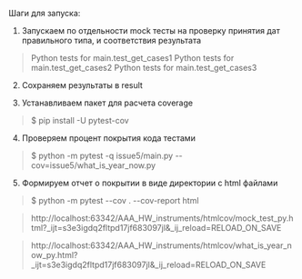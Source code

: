 Шаги для запуска:
1) Запускаем по отдельности mock тесты на проверку принятия дат правильного типа, и соответствия результата
> Python tests for main.test_get_cases1
> Python tests for main.test_get_cases2
> Python tests for main.test_get_cases3

2) Сохраняем результаты в result

3) Устанавливаем пакет для расчета coverage
> $ pip install -U pytest-cov

4) Проверяем процент покрытия кода тестами
> $ python -m pytest -q issue5/main.py --cov=issue5/what_is_year_now.py

5) Формируем отчет о покрытии в виде директории с html файлами
> $ python -m pytest --cov . --cov-report html

> http://localhost:63342/AAA_HW_instruments/htmlcov/mock_test_py.html?_ijt=s3e3igdq2fltpd17jf683097jl&_ij_reload=RELOAD_ON_SAVE

>http://localhost:63342/AAA_HW_instruments/htmlcov/what_is_year_now_py.html?_ijt=s3e3igdq2fltpd17jf683097jl&_ij_reload=RELOAD_ON_SAVE

